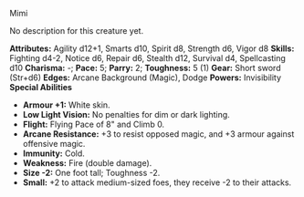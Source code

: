 Mimi

No description for this creature yet.

**Attributes:** Agility d12+1, Smarts d10, Spirit d8, Strength d6, Vigor
d8
**Skills:** Fighting d4-2, Notice d6, Repair d6, Stealth d12, Survival
d4, Spellcasting d10
**Charisma:** -; **Pace:** 5; **Parry:** 2; **Toughness:** 5 (1)
**Gear:** Short sword (Str+d6)
**Edges:** Arcane Background (Magic), Dodge
**Powers:** Invisibility
**Special Abilities**
- **Armour +1:** White skin.
- **Low Light Vision:** No penalties for dim or dark lighting.
- **Flight:** Flying Pace of 8" and Climb 0.
- **Arcane Resistance:** +3 to resist opposed magic, and +3 armour
against offensive magic.
- **Immunity:** Cold.
- **Weakness:** Fire (double damage).
- **Size -2:** One foot tall; Toughness -2.
- **Small:** +2 to attack medium-sized foes, they receive -2 to their
attacks.

